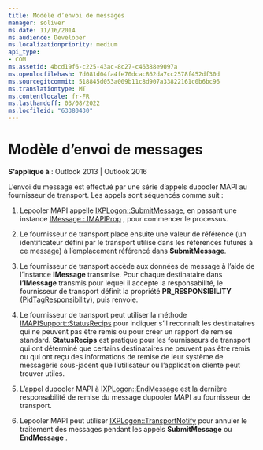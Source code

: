 ```yaml
---
title: Modèle d’envoi de messages
manager: soliver
ms.date: 11/16/2014
ms.audience: Developer
ms.localizationpriority: medium
api_type:
- COM
ms.assetid: 4bcd19f6-c225-43ac-8c27-c46388e9097a
ms.openlocfilehash: 7d081d04fa4fe70dcac862da7cc2578f452df30d
ms.sourcegitcommit: 518845d053a009b11c8d907a33822161c0b6bc96
ms.translationtype: MT
ms.contentlocale: fr-FR
ms.lasthandoff: 03/08/2022
ms.locfileid: "63380430"
---
```

# <a name="message-submission-model"></a>Modèle d’envoi de messages

  
  
**S’applique à** : Outlook 2013 | Outlook 2016 
  
L’envoi du message est effectué par une série d’appels dupooler MAPI au fournisseur de transport. Les appels sont séquencés comme suit :
  
1. Lepooler MAPI appelle [IXPLogon::SubmitMessage](ixplogon-submitmessage.md), en passant une instance [IMessage : IMAPIProp](imessageimapiprop.md) , pour commencer le processus. 
    
2. Le fournisseur de transport place ensuite une valeur de référence (un identificateur défini par le transport utilisé dans les références futures à ce message) à l’emplacement référencé dans **SubmitMessage**.
    
3. Le fournisseur de transport accède aux données de message à l’aide de l’instance **IMessage** transmise. Pour chaque destinataire dans **l’IMessage** transmis pour lequel il accepte la responsabilité, le fournisseur de transport définit la propriété **PR_RESPONSIBILITY** ([PidTagResponsibility](pidtagresponsibility-canonical-property.md)), puis renvoie.
    
4. Le fournisseur de transport peut utiliser la méthode [IMAPISupport::StatusRecips](imapisupport-statusrecips.md) pour indiquer s’il reconnaît les destinataires qui ne peuvent pas être remis ou pour créer un rapport de remise standard. **StatusRecips** est pratique pour les fournisseurs de transport qui ont déterminé que certains destinataires ne peuvent pas être remis ou qui ont reçu des informations de remise de leur système de messagerie sous-jacent que l’utilisateur ou l’application cliente peut trouver utiles. 
    
5. L’appel dupooler MAPI à [IXPLogon::EndMessage](ixplogon-endmessage.md) est la dernière responsabilité de remise du message dupooler MAPI au fournisseur de transport. 
    
6. Lepooler MAPI peut utiliser [IXPLogon::TransportNotify](ixplogon-transportnotify.md) pour annuler le traitement des messages pendant les appels **SubmitMessage** ou **EndMessage** . 
    

